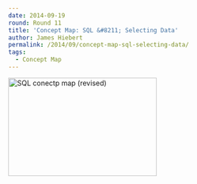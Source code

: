 ```yaml
---
date: 2014-09-19
round: Round 11
title: 'Concept Map: SQL &#8211; Selecting Data'
author: James Hiebert
permalink: /2014/09/concept-map-sql-selecting-data/
tags:
  - Concept Map
---
```

<p><a href="/training-course/uploads/2014/09/concept_map1.jpg"><a href="/training-course/uploads/2014/09/DSC_0035.jpg"><img class="alignnone size-medium wp-image-8932" alt="SQL conectp map (revised)" src="/training-course/uploads/2014/09/DSC_0035-300x199.jpg" width="300" height="199" /></a></a></p>
